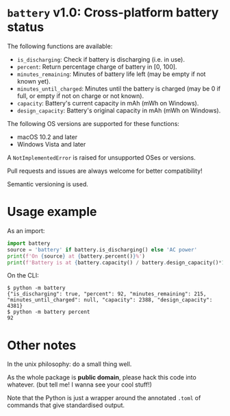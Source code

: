 # `battery` v1.0: Cross-platform battery status

The following functions are available:

- `is_discharging`:        Check if battery is discharging (i.e. in use).
- `percent`:               Return percentage charge of battery in [0, 100].
- `minutes_remaining`:     Minutes of battery life left (may be empty if not known yet).
- `minutes_until_charged`: Minutes until the battery is charged (may be 0 if full, or empty if not on charge or not known).
- `capacity`:              Battery's current capacity in mAh (mWh on Windows).
- `design_capacity`:       Battery's original capacity in mAh (mWh on Windows).

The following OS versions are supported for these functions:

- macOS 10.2 and later
- Windows Vista and later

A `NotImplementedError` is raised for unsupported OSes or versions.

Pull requests and issues are always welcome for better compatibility!

Semantic versioning is used.

# Usage example

As an import:

```py
import battery
source = 'battery' if battery.is_discharging() else 'AC power'
print(f'On {source} at {battery.percent()}%')
print(f'Battery is at {battery.capacity() / battery.design_capacity()*100:4.1f}% health.')
```

On the CLI:

```
$ python -m battery
{"is_discharging": true, "percent": 92, "minutes_remaining": 215, "minutes_until_charged": null, "capacity": 2388, "design_capacity": 4381}
$ python -m battery percent
92
```

# Other notes

In the unix philosophy: do a small thing well. 

As the whole package is **public domain**, please hack this code into whatever. (but tell me! I wanna see your cool stuff!)

Note that the Python is just a wrapper around the annotated `.toml` of commands that give standardised output.